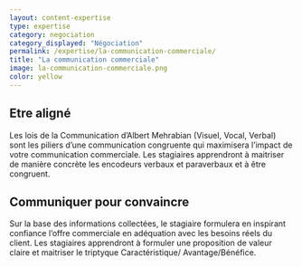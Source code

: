 ```yaml
---
layout: content-expertise
type: expertise
category: negociation
category_displayed: "Négociation"
permalink: /expertise/la-communication-commerciale/
title: "La communication commerciale"
image: la-communication-commerciale.png
color: yellow
---
```


## Etre aligné

Les lois de la Communication d’Albert Mehrabian (Visuel, Vocal, Verbal) sont les piliers d’une communication congruente qui maximisera l’impact de votre communication commerciale. Les stagiaires apprendront à maitriser de manière concrète les encodeurs verbaux et paraverbaux et à être congruent.

## Communiquer pour convaincre

Sur la base des informations collectées, le stagiaire formulera en inspirant confiance l’offre commerciale en adéquation avec les besoins réels du client. Les stagiaires apprendront à formuler une proposition de valeur claire et maitriser le triptyque Caractéristique/ Avantage/Bénéfice.

